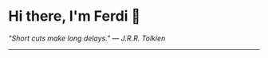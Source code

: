 <h1>Hi there, I'm Ferdi 👋</h1>

<p><em>
  "Short cuts make long delays." — J.R.R. Tolkien
</em></p>

---
